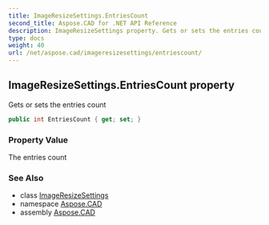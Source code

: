 ```yaml
---
title: ImageResizeSettings.EntriesCount
second_title: Aspose.CAD for .NET API Reference
description: ImageResizeSettings property. Gets or sets the entries count
type: docs
weight: 40
url: /net/aspose.cad/imageresizesettings/entriescount/
---
```

## ImageResizeSettings.EntriesCount property

Gets or sets the entries count

```csharp
public int EntriesCount { get; set; }
```

### Property Value

The entries count

### See Also

* class [ImageResizeSettings](../)
* namespace [Aspose.CAD](../../../aspose.cad/)
* assembly [Aspose.CAD](../../../)


